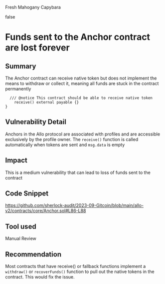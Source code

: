 Fresh Mahogany Capybara

false

# Funds sent to the Anchor contract are lost forever
## Summary
The Anchor contract can receive native token but does not implement the means to withdraw or collect it, meaning all funds are stuck in the contract permanently
```solidity
  /// @notice This contract should be able to receive native token
    receive() external payable {}
}
```

## Vulnerability Detail
Anchors in the Allo protocol are associated with profiles and are accessible exclusively by the profile owner. The `receive()` function is called automatically when tokens are sent and `msg.data` is empty

## Impact
This is a medium vulnerability that can lead to loss of funds sent to the contract

## Code Snippet
https://github.com/sherlock-audit/2023-09-Gitcoin/blob/main/allo-v2/contracts/core/Anchor.sol#L86-L88

## Tool used
Manual Review

## Recommendation
Most contracts that have receive() or fallback functions implement a `withdraw()` or `recoverFunds()` function to pull out the native tokens in the contract. This would fix the issue.
